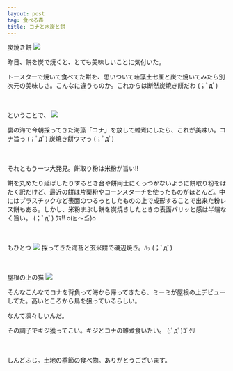 ```yaml
---
layout: post
tag: 食べる森
title: コナと木炭と餅
---
```


炭焼き餅
![](https://c2.staticflickr.com/8/7545/16003787798_c80d46eeb5.jpg)

昨日、餅を炭で焼くと、とても美味しいことに気付いた。

トースターで焼いて食べてた餅を、思いついて珪藻土七厘と炭で焼いてみたら別次元の美味しさ。こんなに違うものか。これからは断然炭焼き餅だわ (；ﾟдﾟ)

　

ということで、
![](https://c2.staticflickr.com/8/7514/16201886425_9b3a73d8c9.jpg)

裏の海で今朝採ってきた海藻「コナ」を放して雑煮にしたら、これが美味い。コナ旨っ (；ﾟдﾟ) 炭焼き餅ウマっ (；ﾟдﾟ) 

　

それともう一つ大発見。餅取り粉は米粉が旨い!! 

餅を丸めたり延ばしたりするとき台や餅同士にくっつかないように餅取り粉をはたく訳だけど、最近の餅は片栗粉やコーンスターチを使ったものがほとんど。中にはプラスチックなど表面のつるっとしたものの上で成形することで出来た粉レス餅もある。しかし、米粉まぶし餅を炭焼きしたときの表面パリッと感は半端なく旨い。 (；ﾟдﾟ) ｳﾏ!! o(≧〜≦)o

　

もひとつ
![](https://c2.staticflickr.com/8/7530/16217259736_7445eb4cc2.jpg)
採ってきた海苔と玄米餅で磯辺焼き。ﾊｯ (；ﾟдﾟ) 


　

屋根の上の猫
![](https://c2.staticflickr.com/8/7490/16018828259_5b9561436b.jpg)

そんなこんなでコナを背負って海から帰ってきたら、ミーミが屋根の上デビューしてた。高いところから鳥を狙っているらしい。

なんて凛々しいんだ。

その調子でキジ獲ってこい。キジとコナの雑煮食いたい。 (;ﾟдﾟ)ｺﾞｸﾘ


　

しんどふじ。土地の季節の食べ物。ありがとうございます。



